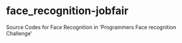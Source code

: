 # face_recognition-jobfair
Source Codes for Face Recognition in 'Programmers Face recognition Challenge'
